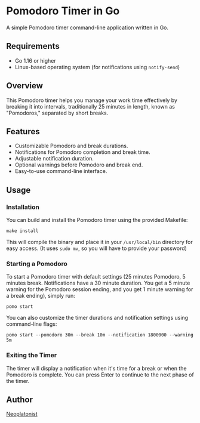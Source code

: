 # Pomodoro Timer in Go

A simple Pomodoro timer command-line application written in Go.

## Requirements

-   Go 1.16 or higher
-   Linux-based operating system (for notifications using `notify-send`)

## Overview

This Pomodoro timer helps you manage your work time effectively by breaking it into intervals, traditionally 25 minutes in length, known as "Pomodoros," separated by short breaks.

## Features

-   Customizable Pomodoro and break durations.
-   Notifications for Pomodoro completion and break time.
-   Adjustable notification duration.
-   Optional warnings before Pomodoro and break end.
-   Easy-to-use command-line interface.

## Usage

### Installation

You can build and install the Pomodoro timer using the provided Makefile:

```shell
make install
```

This will compile the binary and place it in your `/usr/local/bin` directory for easy access. (It uses `sudo mv`, so you will have to provide your password)

### Starting a Pomodoro

To start a Pomodoro timer with default settings (25 minutes Pomodoro, 5 minutes break. Notifications have a 30 minute duration. You get a 5 minute warning for the Pomodoro session ending, and you get 1 minute warning for a break ending), simply run:

```shell
pomo start
```

You can also customize the timer durations and notification settings using command-line flags:

```shell
pomo start --pomodoro 30m --break 10m --notification 1800000 --warning 5m
```

### Exiting the Timer

The timer will display a notification when it's time for a break or when the Pomodoro is complete. You can press Enter to continue to the next phase of the timer.

## Author

[Neoplatonist](https://github.com/neoplatonist)
